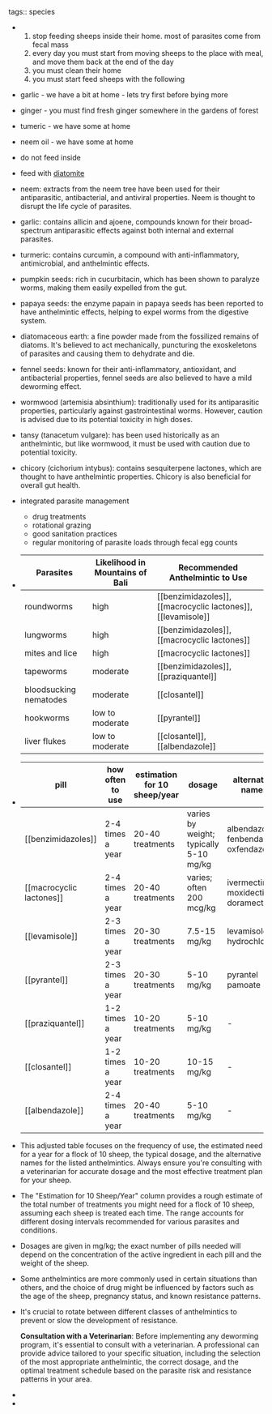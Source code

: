 tags:: species

- 1. stop feeding sheeps inside their home. most of parasites come from fecal mass
  2. every day you must start from moving sheeps to the place with meal, and move them back at the end of the day
  3. you must clean their home
  4. you must start feed sheeps with the following
- garlic - we have a bit at home - lets try first before bying more
- ginger - you must find fresh ginger somewhere in the gardens of forest
- tumeric - we have some at home
- neem oil - we have some at home
- do not feed inside
- feed with [diatomite](https://www.tokopedia.com/niochemical/dicalite-diatomite-diatomaceous-earth-powder-1kg?extParam=ivf%3Dfalse%26src%3Dsearch)
- neem: extracts from the neem tree have been used for their antiparasitic, antibacterial, and antiviral properties. Neem is thought to disrupt the life cycle of parasites.
- garlic: contains allicin and ajoene, compounds known for their broad-spectrum antiparasitic effects against both internal and external parasites.
- turmeric: contains curcumin, a compound with anti-inflammatory, antimicrobial, and anthelmintic effects.
- pumpkin seeds: rich in cucurbitacin, which has been shown to paralyze worms, making them easily expelled from the gut.
- papaya seeds: the enzyme papain in papaya seeds has been reported to have anthelmintic effects, helping to expel worms from the digestive system.
- diatomaceous earth: a fine powder made from the fossilized remains of diatoms. It's believed to act mechanically, puncturing the exoskeletons of parasites and causing them to dehydrate and die.
- fennel seeds: known for their anti-inflammatory, antioxidant, and antibacterial properties, fennel seeds are also believed to have a mild deworming effect.
- wormwood (artemisia absinthium): traditionally used for its antiparasitic properties, particularly against gastrointestinal worms. However, caution is advised due to its potential toxicity in high doses.
- tansy (tanacetum vulgare): has been used historically as an anthelmintic, but like wormwood, it must be used with caution due to potential toxicity.
- chicory (cichorium intybus): contains sesquiterpene lactones, which are thought to have anthelmintic properties. Chicory is also beneficial for overall gut health.
- integrated parasite management
	- drug treatments
	- rotational grazing
	- good sanitation practices
	- regular monitoring of parasite loads through fecal egg counts
- | Parasites             | Likelihood in Mountains of Bali | Recommended Anthelmintic to Use            |
  |-----------------------|---------------------------------|---------------------------------------------|
  | roundworms        | high                            | [[benzimidazoles]], [[macrocyclic lactones]], [[levamisole]] |
  | lungworms         | high                            | [[benzimidazoles]], [[macrocyclic lactones]] |
  | mites and lice    | high                            | [[macrocyclic lactones]]                      |
  | tapeworms         | moderate                        | [[benzimidazoles]], [[praziquantel]]          |
  | bloodsucking nematodes | moderate                  | [[closantel]]                                 |
  | hookworms         | low to moderate                 | [[pyrantel]]                                  |
  | liver flukes      | low to moderate                 | [[closantel]], [[albendazole]] |
- | pill                      | how often to use         | estimation for 10 sheep/year | dosage                            | alternative names |
  |---------------------------|--------------------------|------------------------------|-----------------------------------|-------------------|
  | [[benzimidazoles]]            | 2-4 times a year         | 20-40 treatments            | varies by weight; typically 5-10 mg/kg | albendazole, fenbendazole, oxfendazole |
  | [[macrocyclic lactones]]      | 2-4 times a year         | 20-40 treatments            | varies; often 200 mcg/kg           | ivermectin, moxidectin, doramectin |
  | [[levamisole]]                | 2-3 times a year         | 20-30 treatments            | 7.5-15 mg/kg                       | levamisole hydrochloride |
  | [[pyrantel]]                  | 2-3 times a year         | 20-30 treatments            | 5-10 mg/kg                         | pyrantel pamoate |
  | [[praziquantel]]              | 1-2 times a year         | 10-20 treatments            | 5-10 mg/kg                         | - |
  | [[closantel]]                 | 1-2 times a year         | 10-20 treatments            | 10-15 mg/kg                        | - |
  | [[albendazole]]               | 2-4 times a year         | 20-40 treatments            | 5-10 mg/kg                         | - |
- This adjusted table focuses on the frequency of use, the estimated need for a year for a flock of 10 sheep, the typical dosage, and the alternative names for the listed anthelmintics. Always ensure you're consulting with a veterinarian for accurate dosage and the most effective treatment plan for your sheep.
- The "Estimation for 10 Sheep/Year" column provides a rough estimate of the total number of treatments you might need for a flock of 10 sheep, assuming each sheep is treated each time. The range accounts for different dosing intervals recommended for various parasites and conditions.
- Dosages are given in mg/kg; the exact number of pills needed will depend on the concentration of the active ingredient in each pill and the weight of the sheep.
- Some anthelmintics are more commonly used in certain situations than others, and the choice of drug might be influenced by factors such as the age of the sheep, pregnancy status, and known resistance patterns.
- It's crucial to rotate between different classes of anthelmintics to prevent or slow the development of resistance.
  
  **Consultation with a Veterinarian**:
  Before implementing any deworming program, it's essential to consult with a veterinarian. A professional can provide advice tailored to your specific situation, including the selection of the most appropriate anthelmintic, the correct dosage, and the optimal treatment schedule based on the parasite risk and resistance patterns in your area.
-
-